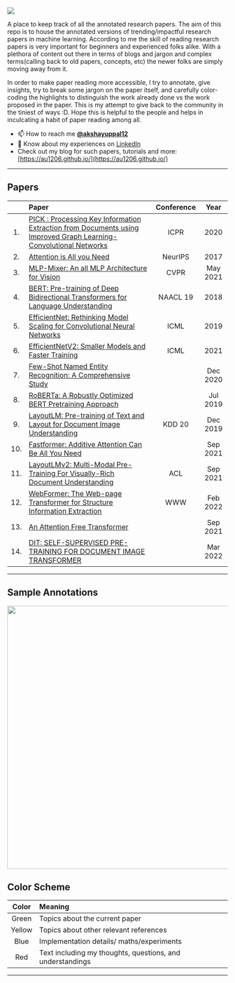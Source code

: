<img src='https://imgur.com/9qkTE8Z.png'>

A place to keep track of all the annotated research papers. The aim of this repo is to house the annotated versions of trending/impactful research papers in machine learning. According to me the skill of reading research papers is very important for beginners and experienced folks alike. With a plethora of content out there in terms of blogs and jargon and complex terms(calling back to old papers, concepts, etc) the newer folks are simply moving away from it.

In order to make paper reading more accessible, I try to annotate, give insights, try to break some jargon on the paper itself, and carefully color-coding the highlights to distinguish the work already done vs the work proposed in the paper. This is my attempt to give back to the community in the tiniest of ways :D. Hope this is helpful to the people and helps in inculcating a habit of paper reading among all.


- 📫 How to reach me **[@akshayuppal12](https://twitter.com/akshayuppal12)**
- 📄 Know about my experiences on [LinkedIn](https://www.linkedin.com/in/uppalakshay/)
- Check out my blog for such papers, tutorials and more: [https://au1206.github.io/](https://au1206.github.io/)

---


## Papers
| | Paper | Conference | Year |
| :---: | :--- | :---: | :---: |
|1.| [PICK : Processing Key Information Extraction from Documents using Improved Graph Learning-Convolutional Networks](https://github.com/au1206/paper_annotations/blob/master/PICK.pdf)|ICPR |2020|
|2.| [Attention is All you Need](https://github.com/au1206/paper_annotations/blob/master/attention_is_all_you_need.pdf) | NeurIPS |2017 |
|3.| [MLP-Mixer: An all MLP Architecture for Vision](https://github.com/au1206/paper_annotations/blob/master/mlp_mixer.pdf)| CVPR|May 2021|
|4.| [BERT: Pre-training of Deep Bidirectional Transformers for Language Understanding](https://github.com/au1206/paper_annotations/blob/master/BERT.pdf)|NAACL 19|2018|
|5.| [EfficientNet: Rethinking Model Scaling for Convolutional Neural Networks](https://github.com/au1206/paper_annotations/blob/master/EfficientNet.pdf)| ICML|2019|
|6.| [EfficientNetV2: Smaller Models and Faster Training](https://github.com/au1206/paper_annotations/blob/master/EfficientNet-v2.pdf) | ICML |2021|
|7.| [Few-Shot Named Entity Recognition: A Comprehensive Study](https://github.com/au1206/paper_annotations/blob/master/Few_shot_NER.pdf) | |Dec 2020|
|8.| [RoBERTa: A Robustly Optimized BERT Pretraining Approach](https://github.com/au1206/paper_annotations/blob/master/RoBERTa.pdf)| |Jul 2019 |
|9.| [LayoutLM: Pre-training of Text and Layout for Document Image Understanding](https://github.com/au1206/paper_annotations/blob/master/LayoutLM.pdf)| KDD 20 |Dec 2019|
|10.| [Fastformer: Additive Attention Can Be All You Need](https://github.com/au1206/paper_annotations/blob/master/Fastformer.pdf)||Sep 2021|
|11.| [LayoutLMv2: Multi-Modal Pre-Training For Visually-Rich Document Understanding](https://github.com/au1206/paper_annotations/blob/master/LayoutLMv2.pdf)|ACL|Sep 2021|
|12.| [WebFormer: The Web-page Transformer for Structure Information Extraction](https://github.com/au1206/paper_annotations/blob/master/Webformer.pdf) | WWW |Feb 2022|
|13.| [An Attention Free Transformer](https://github.com/au1206/paper_annotations/blob/master/an_attention_free_transformer.pdf)||Sep 2021|
|14.| [DIT: SELF-SUPERVISED PRE-TRAINING FOR DOCUMENT IMAGE TRANSFORMER](https://github.com/au1206/paper_annotations/blob/master/DiT.pdf)||Mar 2022|


---
## Sample Annotations
<img src="https://imgur.com/v1TnohA.gif" width='600'>


## Color Scheme
| Color | Meaning |
| :---: | :--- |
| Green | Topics about the current paper |
| Yellow | Topics about other relevant references |
| Blue | Implementation details/ maths/experiments |
| Red | Text including my thoughts, questions, and understandings |
---
